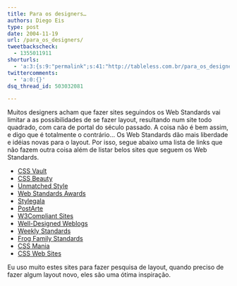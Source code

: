 ```yaml
---
title: Para os designers…
authors: Diego Eis
type: post
date: 2004-11-19
url: /para_os_designers/
tweetbackscheck:
  - 1355011911
shorturls:
  - 'a:3:{s:9:"permalink";s:41:"http://tableless.com.br/para_os_designers";s:7:"tinyurl";s:26:"http://tinyurl.com/42ufdtg";s:4:"isgd";s:19:"http://is.gd/eM11jj";}'
twittercomments:
  - 'a:0:{}'
dsq_thread_id: 503032081

---
```

Muitos designers acham que fazer sites seguindos os Web Standards vai limitar a as possibilidades de se fazer layout, resultando num site todo quadrado, com cara de portal do século passado. A coisa não é bem assim, e digo que é totalmente o contrário&#8230; Os Web Standards dão mais liberdade e idéias novas para o layout. Por isso, segue abaixo uma lista de links que não fazem outra coisa além de listar belos sites que seguem os Web Standards. 

  * [CSS Vault][1]
  * [CSS Beauty][2]
  * [Unmatched Style][3]
  * [Web Standards Awards][4]
  * [Stylegala][5]
  * [PostArte][6]
  * [W3Compliant Sites][7]
  * [Well-Designed Weblogs][8]
  * [Weekly Standards][9]
  * [Frog Family Standards][10]
  * [CSS Mania][11]
  * [CSS Web Sites][12]

Eu uso muito estes sites para fazer pesquisa de layout, quando preciso de fazer algum layout novo, eles são uma ótima inspiração.

 [1]: http://cssvault.com/
 [2]: http://www.cssbeauty.com/
 [3]: http://www.unmatchedstyle.com/
 [4]: http://www.webstandardsawards.com/
 [5]: http://www.stylegala.com/
 [6]: http://www.marcapaginas.net/postearte/galeria.php
 [7]: http://www.w3csites.com/
 [8]: http://larsholst.info/blog/2003/11/29/well-designed-weblogs/
 [9]: http://www.weeklystandards.com/archives/
 [10]: http://www.804case.com/
 [11]: http://www.nv30.com/mt/blogomania/index.php
 [12]: http://www.meryl.net/css/about.php